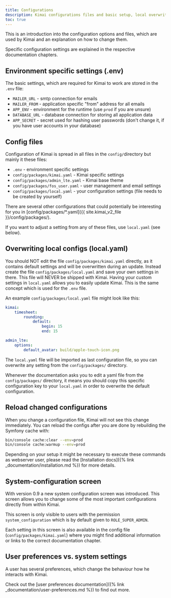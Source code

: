 ```yaml
---
title: Configurations
description: Kimai configurations files and basic setup, local overwrites and the cache
toc: true
---
```


This is an introduction into the configuration options and files, which are used by Kimai and an explanation on how to change them. 
 
Specific configuration settings are explained in the respective documentation chapters.

## Environment specific settings (.env)

The basic settings, which are required for Kimai to work are stored in the `.env` file:
 
- `MAILER_URL` - smtp connection for emails
- `MAILER_FROM` - application specific "from" address for all emails
- `APP_ENV` - environment for the runtime (use `prod` if you are unsure)
- `DATABASE_URL` - database connection for storing all application data
- `APP_SECRET` - secret used for hashing user passwords (don't change it, if you have user accounts in your database) 

## Config files

Configuration of Kimai is spread in all files in the `config/`directory but mainly it these files:

- `.env` - environment specific settings
- `config/packages/kimai.yaml` - Kimai specific settings
- `config/packages/admin_lte.yaml` - Kimai base theme
- `config/packages/fos_user.yaml` - user management and email settings
- `config/packages/local.yaml` - your configuration settings (file needs to be created by yourself)

There are several other configurations that could potentially be interesting for you in [config/packages/*.yaml]({{ site.kimai_v2_file }}/config/packages/).

If you want to adjust a setting from any of these files, use `local.yaml` (see below).

## Overwriting local configs (local.yaml)

You should NOT edit the file `config/packages/kimai.yaml` directly, as it contains default settings and will be overwritten during an update.
Instead create the file `config/packages/local.yaml` and save your own settings in there. This file will NEVER be shipped with Kimai.
Having your custom settings in `local.yaml` allows you to easily update Kimai. This is the same concept which is used for the `.env` file.

An example `config/packages/local.yaml` file might look like this:

```yaml
kimai:
    timesheet:
        rounding:
            default:
                begin: 15
                end: 15

admin_lte:
    options:
        default_avatar: build/apple-touch-icon.png
```

The `local.yaml` file will be imported as last configuration file, so you can overwrite any setting from the `config/packages/` directory.

Whenever the documentation asks you to edit a yaml file from the `config/packages/` directory, it means you should copy 
this specific configuration key to your `local.yaml` in order to overwrite the default configuration.

## Reload changed configurations

When you change a configuration file, Kimai will not see this change immediately. 
You can reload the configs after you are done by rebuilding the Symfony cache with:

```bash
bin/console cache:clear --env=prod
bin/console cache:warmup --env=prod
```

Depending on your setup it might be necessary to execute these commands as webserver user, 
please read the [Installation docs]({% link _documentation/installation.md %}) for more details.

## System-configuration screen

With version 0.9 a new system configuration screen was introduced. This screen allows you to change 
some of the most important configurations directly from within Kimai. 

This screen is only visible to users with the permission `system_configuration` which is by default given to `ROLE_SUPER_ADMIN`.

Each setting in this screen is also available in the config file (`config/packages/kimai.yaml`) where you might find 
additional information or links to the correct documentation chapter.

## User preferences vs. system settings

A user has several preferences, which change the behaviour how he interacts with Kimai.

Check out the [user preferences documentation]({% link _documentation/user-preferences.md %}) to find out more.
